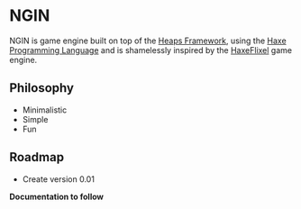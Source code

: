 # NGIN

NGIN is game engine built on top of the [Heaps Framework](https://heaps.io),
using the [Haxe Programming Language](https://haxe.org) and is shamelessly
inspired by the [HaxeFlixel](https://haxeflixel.com) game engine.

Philosophy
----------

* Minimalistic
* Simple
* Fun


## Roadmap

* Create version 0.01

**Documentation to follow**

